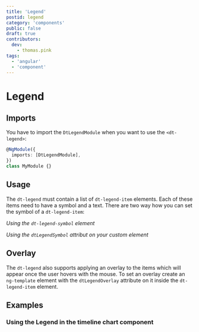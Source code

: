 ```yaml
---
title: 'Legend'
postid: legend
category: 'components'
public: false
draft: true
contributors:
  dev:
    - thomas.pink
tags:
  - 'angular'
  - 'component'
---
```


# Legend

<docs-source-example example="DefaultLegendExample"></docs-source-example>

## Imports

You have to import the `DtLegendModule` when you want to use the `<dt-legend>`:

```typescript
@NgModule({
  imports: [DtLegendModule],
})
class MyModule {}
```

## Usage

The `dt-legend` must contain a list of `dt-legend-item` elements. Each of these
items need to have a symbol and a text. There are two way how you can set the
symbol of a `dt-legend-item`:

_Using the `dt-legend-symbol` element_

<docs-source-example example="DefaultLegendExample"></docs-source-example>

_Using the `dtLegendSymbol` attribut on your custom element_

<docs-source-example example="SymbolAttributeLegendExample"></docs-source-example>

## Overlay

The `dt-legend` also supports applying an overlay to the items which will appear
once the user hovers with the mouse. To set an overlay create an `ng-template`
element with the `dtLegendOverlay` attribute on it inside the `dt-legend-item`
element.

<docs-source-example example="OverlayLegendExample"></docs-source-example>

## Examples

### Using the Legend in the timeline chart component

<docs-source-example example="TimelineChartLegendExample"></docs-source-example>

